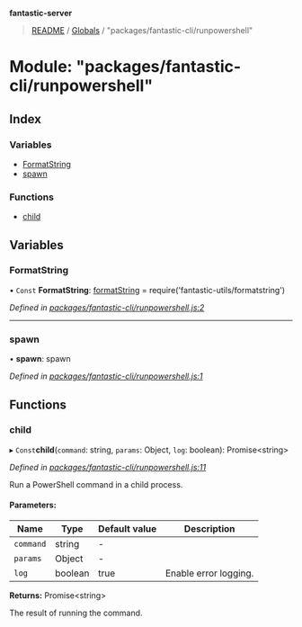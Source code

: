 **fantastic-server**

> [README](../README.md) / [Globals](../globals.md) / "packages/fantastic-cli/runpowershell"

# Module: "packages/fantastic-cli/runpowershell"

## Index

### Variables

* [FormatString](_packages_fantastic_cli_runpowershell_.md#formatstring)
* [spawn](_packages_fantastic_cli_runpowershell_.md#spawn)

### Functions

* [child](_packages_fantastic_cli_runpowershell_.md#child)

## Variables

### FormatString

• `Const` **FormatString**: [formatString](_packages_fantastic_utils_formatstring_.md#formatstring) = require('fantastic-utils/formatstring')

*Defined in [packages/fantastic-cli/runpowershell.js:2](https://github.com/besimorhino/project-fantastic/blob/af5d0de/packages/fantastic-cli/runpowershell.js#L2)*

___

### spawn

•  **spawn**: spawn

*Defined in [packages/fantastic-cli/runpowershell.js:1](https://github.com/besimorhino/project-fantastic/blob/af5d0de/packages/fantastic-cli/runpowershell.js#L1)*

## Functions

### child

▸ `Const`**child**(`command`: string, `params`: Object, `log`: boolean): Promise\<string>

*Defined in [packages/fantastic-cli/runpowershell.js:11](https://github.com/besimorhino/project-fantastic/blob/af5d0de/packages/fantastic-cli/runpowershell.js#L11)*

Run a PowerShell command in a child process.

#### Parameters:

Name | Type | Default value | Description |
------ | ------ | ------ | ------ |
`command` | string | - |  |
`params` | Object | - |  |
`log` | boolean | true | Enable error logging. |

**Returns:** Promise\<string>

The result of running the command.
